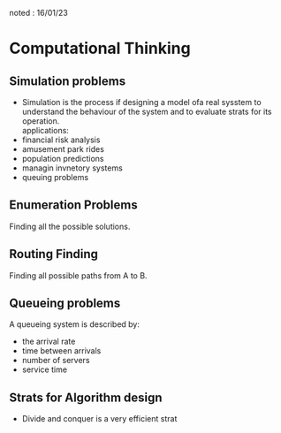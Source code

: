 noted : 16/01/23

# Computational Thinking

## Simulation problems
- Simulation is the process if designing a model ofa real sysstem to understand the behaviour of the system and to evaluate strats for its operation.  
applications:
- financial risk analysis
- amusement park rides
- population predictions
- managin invnetory systems
- queuing problems

## Enumeration Problems
Finding all the possible solutions.

## Routing Finding
Finding all possible paths from A to B.

## Queueing problems
A queueing system is described by:
- the arrival rate
- time between arrivals
- number of servers
- service time

## Strats for Algorithm design
- Divide and conquer is a very efficient strat


